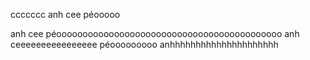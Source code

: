 ccccccc
anh cee péooooo

anh cee péooooooooooooooooooooooooooooooooooooooooooo
anh ceeeeeeeeeeeeeeee péooooooooo
 anhhhhhhhhhhhhhhhhhhhhh
